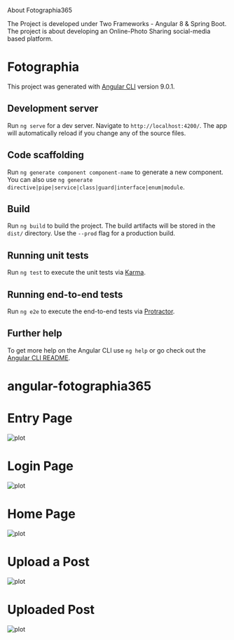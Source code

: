 About Fotographia365

The Project is developed under Two Frameworks - Angular 8 & Spring Boot.
The project is about developing an Online-Photo Sharing social-media based platform.


# Fotographia

This project was generated with [Angular CLI](https://github.com/angular/angular-cli) version 9.0.1.

## Development server

Run `ng serve` for a dev server. Navigate to `http://localhost:4200/`. The app will automatically reload if you change any of the source files.

## Code scaffolding

Run `ng generate component component-name` to generate a new component. You can also use `ng generate directive|pipe|service|class|guard|interface|enum|module`.

## Build

Run `ng build` to build the project. The build artifacts will be stored in the `dist/` directory. Use the `--prod` flag for a production build.

## Running unit tests

Run `ng test` to execute the unit tests via [Karma](https://karma-runner.github.io).

## Running end-to-end tests

Run `ng e2e` to execute the end-to-end tests via [Protractor](http://www.protractortest.org/).

## Further help

To get more help on the Angular CLI use `ng help` or go check out the [Angular CLI README](https://github.com/angular/angular-cli/blob/master/README.md).
# angular-fotographia365

# Entry Page

![plot](https://i.imgur.com/KQFB2fw.png)

# Login Page

![plot](https://i.imgur.com/lhJPzAy.png)

# Home Page

![plot](https://i.imgur.com/EV7gOtW.png)

# Upload a Post

![plot](https://i.imgur.com/f6q1zgI.png)

# Uploaded Post

![plot](https://i.imgur.com/ufd1EPW.png)




